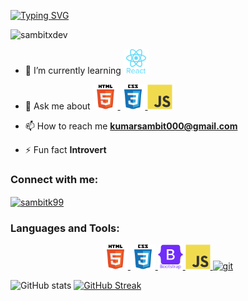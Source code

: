 [![Typing SVG](https://readme-typing-svg.demolab.com?font=lucida+console&size=30&pause=1000&color=00FFB0&width=435&lines=Sambit+Kumar+Sahoo;Front-End+Developer)](https://git.io/typing-svg)

<p align="left"> <img src="https://komarev.com/ghpvc/?username=sambitxdev&label=Profile%20views&color=0e75b6&style=flat" alt="sambitxdev" /> </p>

- 🌱 I’m currently learning <a href="https://reactjs.org/" target="_blank" rel="noreferrer"> <img src="https://raw.githubusercontent.com/devicons/devicon/master/icons/react/react-original-wordmark.svg" alt="react" width="40" height="40"/> </a>

- 💬 Ask me about  <a href="https://www.w3.org/html/" target="_blank" rel="noreferrer"> <img src="https://raw.githubusercontent.com/devicons/devicon/master/icons/html5/html5-original-wordmark.svg" alt="html5" width="40" height="40"/> </a> <a href="https://www.w3schools.com/css/" target="_blank" rel="noreferrer"> <img src="https://raw.githubusercontent.com/devicons/devicon/master/icons/css3/css3-original-wordmark.svg" alt="css3" width="40" height="40"/> </a> <a href="https://developer.mozilla.org/en-US/docs/Web/JavaScript" target="_blank" rel="noreferrer"> <img src="https://raw.githubusercontent.com/devicons/devicon/master/icons/javascript/javascript-original.svg" alt="javascript" width="40" height="40"/> </a> 

- 📫 How to reach me **kumarsambit000@gmail.com**

- ⚡ Fun fact **Introvert**

<h3 align="left">Connect with me:</h3>
<p align="left">
<a href="https://dev.to/sambitk99" target="blank"><img align="center" src="https://raw.githubusercontent.com/rahuldkjain/github-profile-readme-generator/master/src/images/icons/Social/devto.svg" alt="sambitk99" height="30" width="40" /></a>
</p>

<h3 align="left">Languages and Tools:</h3>
<p align="center"> <a href="https://www.w3.org/html/" target="_blank" rel="noreferrer"> <img src="https://raw.githubusercontent.com/devicons/devicon/master/icons/html5/html5-original-wordmark.svg" alt="html5" width="40" height="40"/> </a> <a href="https://www.w3schools.com/css/" target="_blank" rel="noreferrer"> <img src="https://raw.githubusercontent.com/devicons/devicon/master/icons/css3/css3-original-wordmark.svg" alt="css3" width="40" height="40"/> </a> <a href="https://getbootstrap.com" target="_blank" rel="noreferrer"> <img src="https://raw.githubusercontent.com/devicons/devicon/master/icons/bootstrap/bootstrap-plain-wordmark.svg" alt="bootstrap" width="40" height="40"/> </a> <a href="https://developer.mozilla.org/en-US/docs/Web/JavaScript" target="_blank" rel="noreferrer"> <img src="https://raw.githubusercontent.com/devicons/devicon/master/icons/javascript/javascript-original.svg" alt="javascript" width="40" height="40"/> </a>  <a href="https://git-scm.com/" target="_blank" rel="noreferrer"> <img src="https://www.vectorlogo.zone/logos/git-scm/git-scm-icon.svg" alt="git" width="40" height="40"/> </a> </p>


![ GitHub stats](https://github-readme-stats.vercel.app/api?username=sambitxdev&show_icons=true&theme=transparent&hide_border=true&border_radius=0)
[![GitHub Streak](https://streak-stats.demolab.com?user=sambitxdev&theme=transparent&hide_border=true&border_radius=0&date_format=j%20M%5B%20Y%5D)](https://git.io/streak-stats)
